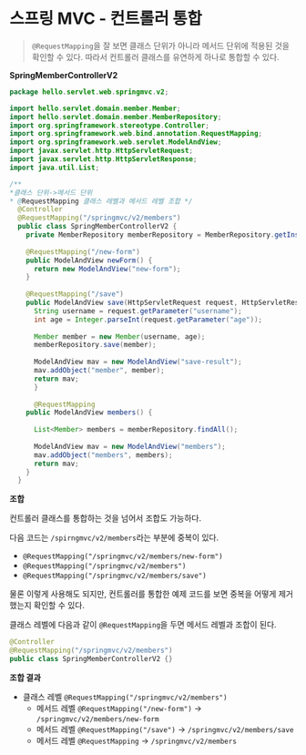 # 스프링 MVC - 컨트롤러 통합

> `@RequestMapping`을 잘 보면 클래스 단위가 아니라 메서드 단위에 적용된 것을 확인할 수 있다. 따라서 컨트롤러 클래스를 유연하게 하나로 통합할 수 있다.



**SpringMemberControllerV2**

```java
package hello.servlet.web.springmvc.v2;

import hello.servlet.domain.member.Member;
import hello.servlet.domain.member.MemberRepository;
import org.springframework.stereotype.Controller;
import org.springframework.web.bind.annotation.RequestMapping; 
import org.springframework.web.servlet.ModelAndView;
import javax.servlet.http.HttpServletRequest; 
import javax.servlet.http.HttpServletResponse;
import java.util.List;

/**
*클래스 단위->메서드 단위
* @RequestMapping 클래스 레벨과 메서드 레벨 조합 */
  @Controller
  @RequestMapping("/springmvc/v2/members")
  public class SpringMemberControllerV2 {
    private MemberRepository memberRepository = MemberRepository.getInstance();
    
    @RequestMapping("/new-form") 
    public ModelAndView newForm() {
      return new ModelAndView("new-form");
    }
    
    @RequestMapping("/save")
    public ModelAndView save(HttpServletRequest request, HttpServletResponse response) {
      String username = request.getParameter("username");
      int age = Integer.parseInt(request.getParameter("age"));
      
      Member member = new Member(username, age);
      memberRepository.save(member);
      
      ModelAndView mav = new ModelAndView("save-result");
      mav.addObject("member", member);
      return mav;
      }
    
      @RequestMapping
    public ModelAndView members() {
      
      List<Member> members = memberRepository.findAll();
      
      ModelAndView mav = new ModelAndView("members");
      mav.addObject("members", members);
      return mav;
    }
  }
```



**조합**

컨트롤러 클래스를 통합하는 것을 넘어서 조합도 가능하다.

다음 코드는 `/spirngmvc/v2/members`라는 부분에 중복이 있다.

* `@RequestMapping("/springmvc/v2/members/new-form")`
* `@RequestMapping("/springmvc/v2/members")`
* `@RequestMapping("/springmvc/v2/members/save")`

물론 이렇게 사용해도 되지만, 컨트롤러를 통합한 예제 코드를 보면 중복을 어떻게 제거했는지 확인할 수 있다.

클래스 레벨에 다음과 같이 `@RequestMapping`을 두면 메서드 레벨과 조합이 된다.

```java
@Controller
@RequestMapping("/springmvc/v2/members")
public class SpringMemberControllerV2 {}
```



**조합 결과**

* 클래스 레벨 `@RequestMapping("/springmvc/v2/members")`
  * 메서드 레벨 `@RequestMapping("/new-form")` -> `/springmvc/v2/members/new-form`
  * 메서드 레벨 `@RequestMapping("/save")` -> `/springmvc/v2/members/save`
  * 메서드 레벨 `@RequestMapping` ->  `/springmvc/v2/members`